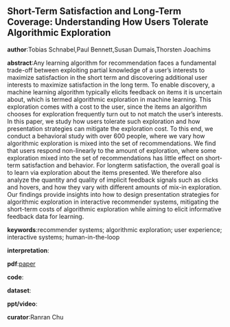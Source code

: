 ## Short-Term Satisfaction and Long-Term Coverage: Understanding How Users Tolerate Algorithmic Exploration

**author**:Tobias Schnabel,Paul Bennett,Susan Dumais,Thorsten Joachims

**abstract**:Any learning algorithm for recommendation faces a fundamental trade-off between exploiting partial knowledge of a user’s interests to maximize satisfaction in the short term and discovering additional user interests to maximize satisfaction in the long term. To enable discovery, a machine learning algorithm typically elicits feedback on items it is uncertain about, which is termed algorithmic exploration in machine learning. This exploration comes with a cost to the user, since the items an algorithm chooses for exploration frequently turn out to not match the user’s interests. In this paper, we study how users tolerate such exploration and how presentation
strategies can mitigate the exploration cost. To this end, we conduct a behavioral study with over 600 people, where we vary how algorithmic exploration is mixed into the set of recommendations. We find that users respond non-linearly to the amount of exploration, where some exploration mixed into the set of recommendations has little effect on short-term satisfaction and behavior. For longterm satisfaction, the overall goal is to learn via exploration about the items presented. We therefore also analyze the quantity and quality of implicit feedback signals such as clicks and hovers, and how they vary with different amounts of mix-in exploration. Our findings provide insights into how to design presentation strategies for algorithmic exploration in interactive recommender systems, mitigating the short-term costs of algorithmic exploration while aiming to elicit informative feedback data for learning.

**keywords**:recommender systems; algorithmic exploration; user experience;
interactive systems; human-in-the-loop

**interpretation**:

**pdf**:[paper](https://www.microsoft.com/en-us/research/uploads/prod/2018/01/schnabel2018exploration.pdf)

**code**:

**dataset**:

**ppt/video**:

**curator**:Ranran Chu